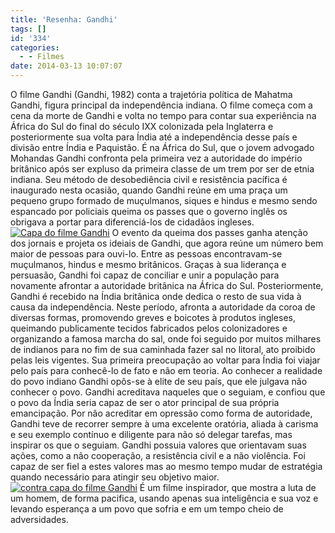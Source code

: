 ```yaml
---
title: 'Resenha: Gandhi'
tags: []
id: '334'
categories:
  - - Filmes
date: 2014-03-13 10:07:07
---
```


O filme Gandhi (Gandhi, 1982) conta a trajetória política de Mahatma Gandhi, figura principal da independência indiana. O filme começa com a cena da morte de Gandhi e volta no tempo para contar sua experiência na África do Sul do final do século IXX colonizada pela Inglaterra e posteriormente sua volta para Índia até a independência desse país e divisão entre Índia e Paquistão. É na África do Sul, que o jovem advogado Mohandas Gandhi confronta pela primeira vez a autoridade do império britânico após ser expluso da primeira classe de um trem por ser de etnia indiana. Seu método de desobediência civil e resistência pacífica é inaugurado nesta ocasião, quando Gandhi reúne em uma praça um pequeno grupo formado de muçulmanos, siques e hindus e mesmo sendo espancado por policiais queima os passes que o governo inglês os obrigava a portar para diferenciá-los de cidadãos ingleses. [![Capa do filme Gandhi](http://162.243.62.160/wp-content/uploads/2014/03/dsc02366.jpg?w=650)](http://162.243.62.160/wp-content/uploads/2014/03/dsc02366.jpg) O evento da queima dos passes ganha atenção dos jornais e projeta os ideiais de Gandhi, que agora reúne um número bem maior de pessoas para ouvi-lo. Entre as pessoas encontravam-se muçulmanos, hindus e mesmo britânicos. Graças à sua liderança e persuasão, Gandhi foi capaz de conciliar e unir a população para novamente afrontar a autoridade britânica na África do Sul. Posteriormente, Gandhi é recebido na Índia britânica onde dedica o resto de sua vida à causa da independência. Neste período, afronta a autoridade da coroa de diversas formas, promovendo greves e boicotes à produtos ingleses, queimando publicamente tecidos fabricados pelos colonizadores e organizando a famosa marcha do sal, onde foi seguido por muitos milhares de indianos para no fim de sua caminhada fazer sal no litoral, ato proibido pelas leis vigentes. Sua primeira preocupação ao voltar para Índia foi viajar pelo país para conhecê-lo de fato e não em teoria. Ao conhecer a realidade do povo indiano Gandhi opôs-se à elite de seu país, que ele julgava não conhecer o povo. Gandhi acreditava naqueles que o seguiam, e confiou que o povo da Índia seria capaz de ser o ator principal de sua própria emancipação. Por não acreditar em opressão como forma de autoridade, Gandhi teve de recorrer sempre à uma excelente oratória, aliada à carisma e seu exemplo contínuo e diligente para não só delegar tarefas, mas inspirar os que o seguiam. Gandhi possuia valores que orientavam suas ações, como a não cooperação, a resistência civil e a não violência. Foi capaz de ser fiel a estes valores mas ao mesmo tempo mudar de estratégia quando necessário para atingir seu objetivo maior. [![contra capa do filme Gandhi](http://162.243.62.160/wp-content/uploads/2014/03/dsc02364.jpg?w=650)](http://162.243.62.160/wp-content/uploads/2014/03/dsc02364.jpg) É um filme inspirador, que mostra a luta de um homem, de forma pacifica, usando apenas sua inteligência e sua voz e levando esperança a um povo que sofria e em um tempo cheio de adversidades.